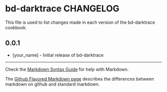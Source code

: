 bd-darktrace CHANGELOG
=======================

This file is used to list changes made in each version of the bd-darktrace cookbook.

0.0.1
-----
- [your_name] - Initial release of bd-darktrace

- - -
Check the [Markdown Syntax Guide](http://daringfireball.net/projects/markdown/syntax) for help with Markdown.

The [Github Flavored Markdown page](http://github.github.com/github-flavored-markdown/) describes the differences between markdown on github and standard markdown.
